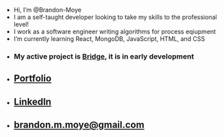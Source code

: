 - Hi, I’m @Brandon-Moye
- I am a self-taught developer looking to take my skills to the professional level!
- I work as a software engineer writing algorithms for process eqiupment
- I’m currently learning React, MongoDB, JavaScript, HTML, and CSS
- ### My active project is [Bridge](https://github.com/Brandon-Moye/Bridge), it is in early development
- ## [Portfolio](https://brandon-moye.github.io/)
- ## [LinkedIn](www.linkedin.com/in/brandonmoye)
- ## brandon.m.moye@gmail.com
<!---
Brandon-Moye/Brandon-Moye is a ✨ special ✨ repository because its `README.md` (this file) appears on your GitHub profile.
You can click the Preview link to take a look at your changes.
--->
